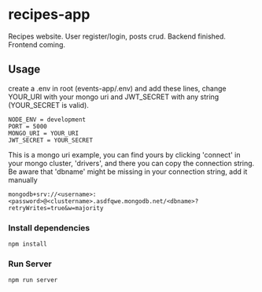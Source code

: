 # recipes-app
Recipes website. User register/login, posts crud. Backend finished. Frontend coming.

## Usage

create a .env in root (events-app/.env) and add these lines,
change YOUR_URI with your mongo uri and JWT_SECRET with 
any string (YOUR_SECRET is valid).

```
NODE_ENV = development
PORT = 5000
MONGO_URI = YOUR_URI
JWT_SECRET = YOUR_SECRET
```
This is a mongo uri example, you can find yours by clicking 
'connect' in your mongo cluster, 'drivers', and there you 
can copy the connection string. Be aware that 'dbname' might
be missing in your connection string, add it manually
```
mongodb+srv://<username>:<password>@<clustername>.asdfqwe.mongodb.net/<dbname>?retryWrites=true&w=majority
```

### Install dependencies

```
npm install
```

### Run Server

```
npm run server
```
